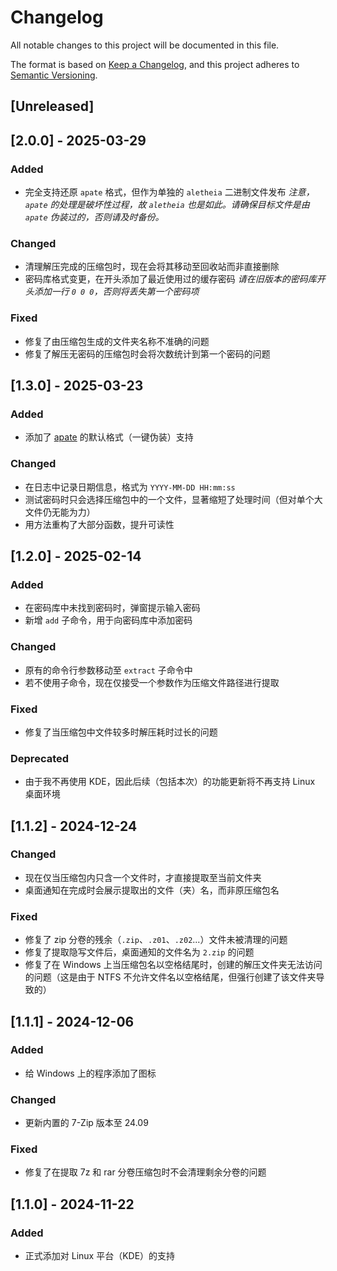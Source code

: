 # Changelog

All notable changes to this project will be documented in this file.

The format is based on [Keep a Changelog](https://keepachangelog.com/zh-CN/1.1.0/),
and this project adheres to [Semantic Versioning](https://semver.org/spec/v2.0.0.html).

## [Unreleased]

## [2.0.0] - 2025-03-29

### Added

- 完全支持还原 `apate` 格式，但作为单独的 `aletheia` 二进制文件发布
*注意，`apate` 的处理是破坏性过程，故 `aletheia` 也是如此。请确保目标文件是由 `apate` 伪装过的，否则请及时备份。*

### Changed

- 清理解压完成的压缩包时，现在会将其移动至回收站而非直接删除
- 密码库格式变更，在开头添加了最近使用过的缓存密码
*请在旧版本的密码库开头添加一行 `0 0 0`，否则将丢失第一个密码项*

### Fixed

- 修复了由压缩包生成的文件夹名称不准确的问题
- 修复了解压无密码的压缩包时会将次数统计到第一个密码的问题

## [1.3.0] - 2025-03-23

### Added

- 添加了 [apate](https://github.com/rippod/apate) 的默认格式（一键伪装）支持

### Changed

- 在日志中记录日期信息，格式为 `YYYY-MM-DD HH:mm:ss`
- 测试密码时只会选择压缩包中的一个文件，显著缩短了处理时间（但对单个大文件仍无能为力）
- 用方法重构了大部分函数，提升可读性

## [1.2.0] - 2025-02-14

### Added

- 在密码库中未找到密码时，弹窗提示输入密码
- 新增 `add` 子命令，用于向密码库中添加密码

### Changed

- 原有的命令行参数移动至 `extract` 子命令中
- 若不使用子命令，现在仅接受一个参数作为压缩文件路径进行提取

### Fixed

- 修复了当压缩包中文件较多时解压耗时过长的问题

### Deprecated

- 由于我不再使用 KDE，因此后续（包括本次）的功能更新将不再支持 Linux 桌面环境

## [1.1.2] - 2024-12-24

### Changed

- 现在仅当压缩包内只含一个文件时，才直接提取至当前文件夹
- 桌面通知在完成时会展示提取出的文件（夹）名，而非原压缩包名

### Fixed

- 修复了 zip 分卷的残余（`.zip`、`.z01`、`.z02`...）文件未被清理的问题
- 修复了提取隐写文件后，桌面通知的文件名为 `2.zip` 的问题
- 修复了在 Windows 上当压缩包名以空格结尾时，创建的解压文件夹无法访问的问题（这是由于 NTFS 不允许文件名以空格结尾，但强行创建了该文件夹导致的）

## [1.1.1] - 2024-12-06

### Added

- 给 Windows 上的程序添加了图标

### Changed

- 更新内置的 7-Zip 版本至 24.09

### Fixed

- 修复了在提取 7z 和 rar 分卷压缩包时不会清理剩余分卷的问题

## [1.1.0] - 2024-11-22

### Added

- 正式添加对 Linux 平台（KDE）的支持
